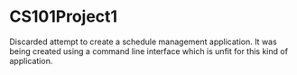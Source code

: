 # CS101Project1

Discarded attempt to create a schedule management application. It was being created using a command line interface which is unfit for this kind of application. 

